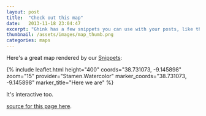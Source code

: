 ```yaml
---
layout: post
title:  "Check out this map"
date:   2013-11-18 23:04:47
excerpt: "Ghink has a few snippets you can use with your posts, like this map."
thumbnail: /assets/images/map_thumb.png
categories: maps
---
```


Here's a great map rendered by our [Snippets][1]:

{% include leaflet.html height="400" coords="38.731073, -9.145898" zoom="15" provider="Stamen.Watercolor" marker_coords="38.731073, -9.145898" marker_title="Here we are" %}

It's interactive too.

<i class="icon-github"></i> [source for this page here][2].

 [1]: https://github.com/celso/ghink/blob/gh-pages/_docs/SNIPPETS.md
 [2]: https://raw.github.com/celso/ghink/gh-pages/_posts/2013-11-18-maps.markdown
